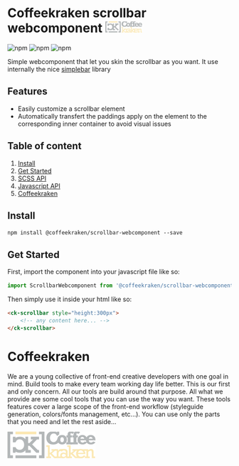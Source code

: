 # Coffeekraken scrollbar webcomponent <img src=".resources/coffeekraken-logo.jpg" height="25px" />

![npm](https://img.shields.io/npm/l/@coffeekraken/scrollbar-webcomponent?style=flat-square)
![npm](https://img.shields.io/npm/v/@coffeekraken/scrollbar-webcomponent?style=flat-square)
![npm](https://img.shields.io/npm/dw/@coffeekraken/scrollbar-webcomponent?style=flat-square)

Simple webcomponent that let you skin the scrollbar as you want. It use internally the nice [simplebar](https://github.com/Grsmto/simplebar/tree/v2.5.0) library

## Features

- Easily customize a scrollbar element
- Automatically transfert the paddings apply on the element to the corresponding inner container to avoid visual issues

## Table of content

1. [Install](#readme-install)
2. [Get Started](#readme-get-started)
3. [SCSS API](doc/src/scss)
4. [Javascript API](doc/src/js)
5. [Coffeekraken](#readme-coffeekraken)

<a name="readme-install"></a>
## Install

```
npm install @coffeekraken/scrollbar-webcomponent --save
```

<a name="readme-get-started"></a>
## Get Started

First, import the component into your javascript file like so:

```js
import ScrollbarWebcomponent from '@coffeekraken/scrollbar-webcomponent'
```

Then simply use it inside your html like so:

```html
<ck-scrollbar style="height:300px">
	<!-- any content here... -->
</ck-scrollbar>
```

<a name="readme-coffeekraken"></a>
# Coffeekraken

We are a young collective of front-end creative developers with one goal in mind. Build tools to make every team working day life better. This is our first and only concern. All our tools are build around that purpose.
All what we provide are some cool tools that you can use the way you want. These tools features cover a large scope of the front-end workflow (styleguide generation, colors/fonts management, etc...). You can use only the parts that you need and let the rest aside...

[![Coffeekraken](.resources/coffeekraken-logo.jpg)](https://coffeekraken.io)
